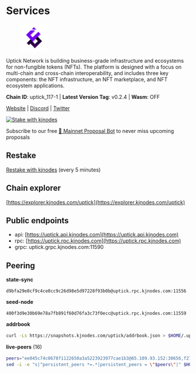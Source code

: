 # Services

<figure><img src="https://raw.githubusercontent.com/kj89/cosmos-images/main/logos/uptick.png" alt=""><figcaption></figcaption></figure>

Uptick Network is building business-grade infrastructure and  ecosystems for non-fungible tokens (NFTs). The platform is  designed with a focus on multi-chain and cross-chain interoperability,  and includes three key components: the NFT infrastructure, an NFT  marketplace, and NFT ecosystem applications.

**Chain ID**: uptick_117-1 | **Latest Version Tag**: v0.2.4 | **Wasm**: OFF

[Website](https://uptick.network) | [Discord](https://discord.gg/UzeHS7fu5H) | [Twitter](https://twitter.com/uptickproject)

[![Stake with kjnodes](https://i.ibb.co/cr44Q8j/button-stake-with-kjnodes.png)](https://restake.app/uptick/uptickvaloper1jqpaf0vgzlxvjx5meq8huweuv2nguqe20seefq)

Subscribe to our free [🤖 Mainnet Proposal Bot](https://t.me/kjnodes_proposal_bot) to never miss upcoming proposals

## Restake

[Restake with kjnodes](https://restake.app/uptick/uptickvaloper1jqpaf0vgzlxvjx5meq8huweuv2nguqe20seefq) (every 5 minutes)
## Chain explorer
[https://explorer.kjnodes.com/uptick](https://explorer.kjnodes.com/uptick)

## Public endpoints

* api: [https://uptick.api.kjnodes.com](https://uptick.api.kjnodes.com)
* rpc: [https://uptick.rpc.kjnodes.com](https://uptick.rpc.kjnodes.com)
* grpc: uptick.grpc.kjnodes.com:11590

## Peering

**state-sync**

```text
d9bfa29e0cf9c4ce0cc9c26d98e5d97228f93b0b@uptick.rpc.kjnodes.com:11556
```

**seed-node**

```text
400f3d9e30b69e78a7fb891f60d76fa3c73f0ecc@uptick.rpc.kjnodes.com:11559
```

**addrbook**
```bash
curl -Ls https://snapshots.kjnodes.com/uptick/addrbook.json > $HOME/.uptickd/config/addrbook.json
```

**live-peers** (16)
```bash
peers="ee045c74c0678f1122650a3a5223923977cae1b3@65.109.93.152:30656,f2710fe78495a0645b690dbf9296b5d62bc2a39f@148.113.6.229:20456,29269b318b35005b4ac39d010cbc3c41a5ab0833@185.144.99.33:26656,8ecd3260a19d2b112f6a84e0c091640744ec40c5@185.165.241.20:26656,78017b785ef1f781a1f4090f9ecf4adb2b476ab9@217.197.117.53:36656,ea83a93c2878af90d034138fc5026218fb89d0d2@69.197.19.36:21656,f05733da50967e3955e11665b1901d36291dfaee@65.108.195.30:21656,e8704845eaa0f3d39fcdc9c4065f3beb344384db@142.132.152.46:27656,34d86f3a8dfce7d8b615563c587433c65792f104@185.219.142.221:15656,1160d5e94fbce4f8ccabb0203344c673f3af3fb6@141.94.139.233:27656,755c376ec8df0c6fce6d3e28f3d9054de4fe456f@81.30.157.35:17656,ffd85619e0baed6ad09eec1e9c1651ded8e00b3b@82.165.186.119:26656,8d9bfdb1e2657959ec641828080052d554fbe248@65.108.205.47:36656,d9bfa29e0cf9c4ce0cc9c26d98e5d97228f93b0b@65.109.88.38:11556,038aca614e49ec4e5e3a06c875976a94c478cb09@65.108.195.29:21656,f97a75fb69d3a5fe893dca7c8d238ccc0bd66a8f@142.132.148.140:6969"
sed -i -e "s|^persistent_peers *=.*|persistent_peers = \"$peers\"|" $HOME/.uptickd/config/config.toml
```
